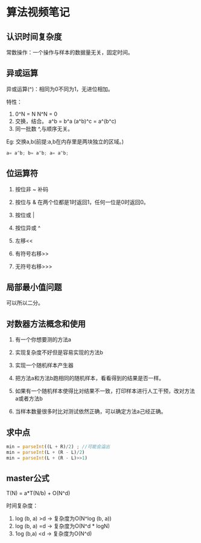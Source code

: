 # 算法视频笔记



## 认识时间复杂度

常数操作：一个操作与样本的数据量无关，固定时间。



## 异或运算

异或运算(^)：相同为0不同为1，无进位相加。

特性：

1. 0^N = N   N^N = 0
2. 交换，结合。 a^b = b^a  (a^b)^c = a^(b^c)
3. 同一批数 ^,与顺序无关。

Eg: 交换a,b(前提:a,b在内存里是两块独立的区域。)

```javascript
a= a^b; b= a^b; a= a^b;
```



 ## 位运算符

1. 按位非 ~ 补码

2. 按位与 & 在两个位都是1时返回1，任何一位是0时返回0。

3. 按位或 |

4. 按位异或 ^

5.  左移<<

6. 有符号右移>>

7. 无符号右移>>>

   

## 局部最小值问题 

可以所以二分。



## 对数器方法概念和使用

1. 有一个你想要测的方法a

2. 实现复杂度不好但是容易实现的方法b

3. 实现一个随机样本产生器

4. 把方法a和方法b跑相同的随机样本，看看得到的结果是否一样。

5. 如果有一个随机样本使得比对结果不一致，打印样本进行人工干预，改对方法a或者方法b

6. 当样本数量很多时比对测试依然正确，可以确定方法a己经正确。

   

## 求中点

 ```javascript
 min = parseInt((L + R)/2) ; //可能会溢出
 min = parseInt(L + (R - L)/2)
 min = parseInt(L + (R - L)>>1)
 ```



## master公式

T(N) = a*T(N/b) + O(N^d)

时间复杂度：

1. log (b, a) >d  -> 复杂度为O(N^log (b, a))
2. log (b, a) =d  -> 复杂度为O(N^d * logN)
3. 1og (b,a) <d  -> 复杂度为O(N^d)

